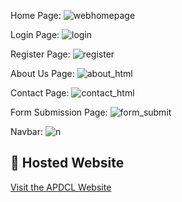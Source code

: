 Home Page:
![webhomepage](https://github.com/Saumyen10/apdcl/assets/123822223/b8360536-e431-4eed-9b08-3cd7ea1bc001)

Login Page:
![login](https://github.com/Saumyen10/apdcl/assets/123822223/5fd01b14-1e30-4a25-a9a2-06c0fac90957)

Register Page:
![register](https://github.com/Saumyen10/apdcl/assets/123822223/495cd404-9518-4c5b-8f83-ad7c37880fa3)

About Us Page:
![about_html](https://github.com/Saumyen10/apdcl/assets/123822223/a814c4d9-a8bb-4c1c-9c92-75282650d543)

Contact Page:
![contact_html](https://github.com/Saumyen10/apdcl/assets/123822223/ed5918de-e3ff-410d-b421-9173215f7470)

Form Submission Page:
![form_submit](https://github.com/Saumyen10/apdcl/assets/123822223/29187759-c780-467d-9fdb-47357f29a1a0)

Navbar:
![n](https://github.com/Saumyen10/apdcl/assets/123822223/fa2e645e-edec-4d40-9880-c18429d17a73)


## 🔗 Hosted Website

[Visit the APDCL Website](https://apdcl-yxp6.onrender.com)
